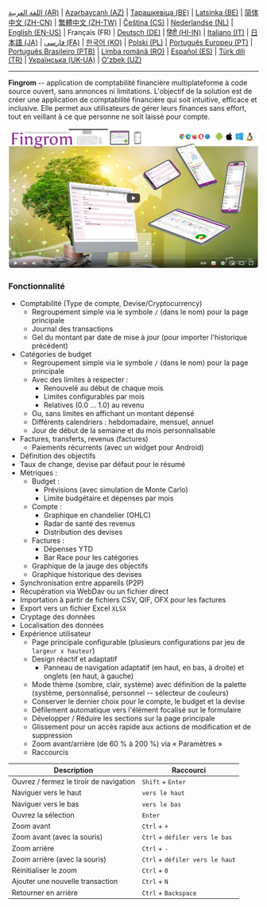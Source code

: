 [اللغة العربية (AR)](./about_ar.md) |
[Azərbaycanlı (AZ)](./about_az.md) |
[Тарашкевіца (BE)](./about_be.md) |
[Latsinka (BE)](./about_be_EU.md) |
[简体中文 (ZH-CN)](./about_zh.md) |
[繁體中文 (ZH-TW)](./about_zh_TW.md) |
[Čeština (CS)](./about_cs.md) |
[Nederlandse (NL)](./about_nl.md) |
[English (EN-US)](./about_en.md) |
Français (FR) |
[Deutsch (DE)](./about_de.md) |
[हिंदी (HI-IN)](./about_hi.md) |
[Italiano (IT)](./about_it.md) |
[日本語 (JA)](./about_ja.md) |
[فارسی (FA)](./about_fa.md) |
[한국어 (KO)](./about_ko.md) |
[Polski (PL)](./about_pl.md) |
[Português Europeu (PT)](./about_pt.md) |
[Português Brasileiro (PTB)](./about_pt_BR.md) |
[Limba română (RO)](./about_ro.md) |
[Español (ES)](./about_es.md) |
[Türk dili (TR)](./about_tr.md) |
[Українська (UK-UA)](./about_uk.md) |
[O'zbek (UZ)](./about_uz.md)

---

**Fingrom** -- application de comptabilité financière multiplateforme à code source ouvert, sans annonces ni limitations.
L'objectif de la solution est de créer une application de comptabilité financière qui soit intuitive, efficace et inclusive. 
Elle permet aux utilisateurs de gérer leurs finances sans effort, tout en veillant à ce que personne ne soit laissé pour compte.

[![Voir la vidéo](../images/presentation_en.png)](https://youtu.be/sNTbpILLsOw)

### Fonctionnalité
- Comptabilité (Type de compte, Devise/Cryptocurrency)
  - Regroupement simple via le symbole `/` (dans le nom) pour la page principale
  - Journal des transactions
  - Gel du montant par date de mise à jour (pour importer l'historique précédent)
- Catégories de budget
  - Regroupement simple via le symbole `/` (dans le nom) pour la page principale
  - Avec des limites à respecter :
    - Renouvelé au début de chaque mois
    - Limites configurables par mois
    - Relatives (0.0 ... 1.0) au revenu
  - Ou, sans limites en affichant un montant dépensé
  - Différents calendriers : hebdomadaire, mensuel, annuel
  - Jour de début de la semaine et du mois personnalisable
- Factures, transferts, revenus (factures)
  - Paiements récurrents (avec un widget pour Android)
- Définition des objectifs
- Taux de change, devise par défaut pour le résumé
- Métriques : 
  - Budget :
    - Prévisions (avec simulation de Monte Carlo)
    - Limite budgétaire et dépenses par mois
  - Compte :
    - Graphique en chandelier (OHLC)
    - Radar de santé des revenus
    - Distribution des devises
  - Factures :
    - Dépenses YTD
    - Bar Race pour les catégories
  - Graphique de la jauge des objectifs
  - Graphique historique des devises
- Synchronisation entre appareils (P2P) 
- Récupération via WebDav ou un fichier direct
- Importation à partir de fichiers CSV, QIF, OFX pour les factures
- Export vers un fichier Excel `XLSX`
- Cryptage des données
- Localisation des données
- Expérience utilisateur
  - Page principale configurable (plusieurs configurations par jeu de `largeur x hauteur`)
  - Design réactif et adaptatif
    - Panneau de navigation adaptatif (en haut, en bas, à droite) et onglets (en haut, à gauche)
  - Mode thème (sombre, clair, système) avec définition de la palette (système, personnalisé, personnel -- sélecteur de couleurs)
  - Conserver le dernier choix pour le compte, le budget et la devise
  - Défilement automatique vers l'élément focalisé sur le formulaire
  - Développer / Réduire les sections sur la page principale
  - Glissement pour un accès rapide aux actions de modification et de suppression
  - Zoom avant/arrière (de 60 % à 200 %) via « Paramètres »
  - Raccourcis

| Description                              | Raccourci                      |
| ---------------------------------------- | ------------------------------ |
| Ouvrez / fermez le tiroir de navigation  | `Shift` + `Enter`              |
| Naviguer vers le haut                    | `vers le haut`                 |
| Naviguer vers le bas                     | `vers le bas`                  |
| Ouvrez la sélection                      | `Enter`                        |
| Zoom avant                               | `Ctrl` + `+`                   |
| Zoom avant (avec la souris)              | `Ctrl` + `défiler vers le bas` |
| Zoom arrière                             | `Ctrl` + `-`                   |
| Zoom arrière (avec la souris)            | `Ctrl` + `défiler vers le haut`|
| Réinitialiser le zoom                    | `Ctrl` + `0`                   |
| Ajouter une nouvelle transaction         | `Ctrl` + `N`                   |
| Retourner en arrière                     | `Ctrl` + `Backspace`           |
<!--
| Modifier l'élément sélectionné           | `Ctrl` + `E`                   |
| Supprimer l'élément sélectionné          | `Ctrl` + `D`                   |
-->
